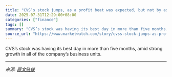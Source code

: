 ```yaml
---
title: "CVS’s stock jumps, as a profit beat was expected, but not by as much as it did"
date: 2025-07-31T12:29:00+08:00
categories: ["finance"]
tags: []
summary: "CVS’s stock was having its best day in more than five months, amid strong growth in all of the company’s business units."
source_url: "https://www.marketwatch.com/story/cvss-stock-jumps-as-profit-beats-by-a-wide-margin-and-the-outlook-is-raised-401cc75e?mod=mw_rss_topstories"
---
```


CVS’s stock was having its best day in more than five months, amid strong growth in all of the company’s business units.

---

*来源: [原文链接](https://www.marketwatch.com/story/cvss-stock-jumps-as-profit-beats-by-a-wide-margin-and-the-outlook-is-raised-401cc75e?mod=mw_rss_topstories)*
